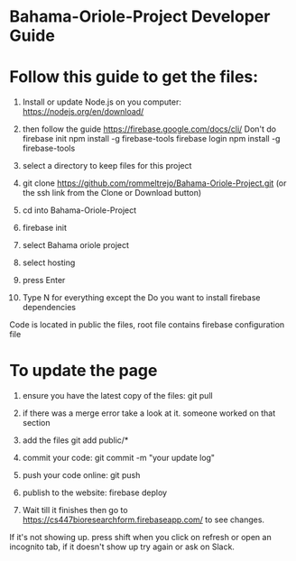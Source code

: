 # Bahama-Oriole-Project Developer Guide

# Follow this guide to get the files:
1. Install or update Node.js on you computer: https://nodejs.org/en/download/

2. then follow the guide https://firebase.google.com/docs/cli/ Don't do firebase init
npm install -g firebase-tools
firebase login
npm install -g firebase-tools

3. select a directory to keep files for this project

4. git clone https://github.com/rommeltrejo/Bahama-Oriole-Project.git (or the ssh link from the Clone or Download button)

5. cd into Bahama-Oriole-Project

6. firebase init

7. select Bahama oriole project

8. select hosting

9. press Enter

10. Type N for everything except the Do you want to install firebase dependencies

  Code is located in public the files, root file contains firebase configuration file

# To update the page 
1. ensure you have the latest copy of the files: git pull

2. if there was a merge error take a look at it. someone worked on that section

3. add the files git add public/* 

4. commit your code: git commit -m "your update log"

5. push your code online: git push

6. publish to the website: firebase deploy

7. Wait till it finishes then go to https://cs447bioresearchform.firebaseapp.com/ to see changes.

  If it's not showing up. press shift when you click on refresh or open an incognito tab, if it doesn't show up try again or ask on Slack.







